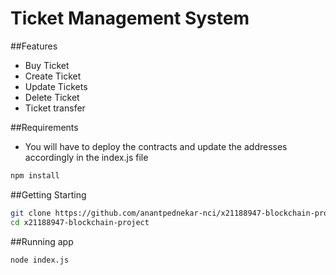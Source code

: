 # Ticket Management System



##Features
- Buy Ticket
- Create Ticket
- Update Tickets
- Delete Ticket
- Ticket transfer

##Requirements
- You will have to deploy the contracts and update the addresses accordingly in the index.js file
```bash
npm install
```

##Getting Starting

   ```bash
git clone https://github.com/anantpednekar-nci/x21188947-blockchain-project.git
cd x21188947-blockchain-project
```

##Running app
   ```bash
node index.js
```
